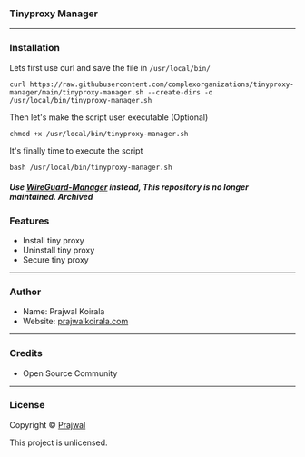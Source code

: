 ### Tinyproxy Manager

---
### Installation
Lets first use curl and save the file in `/usr/local/bin/`
```
curl https://raw.githubusercontent.com/complexorganizations/tinyproxy-manager/main/tinyproxy-manager.sh --create-dirs -o /usr/local/bin/tinyproxy-manager.sh
```
Then let's make the script user executable (Optional)
```
chmod +x /usr/local/bin/tinyproxy-manager.sh
```
It's finally time to execute the script
```
bash /usr/local/bin/tinyproxy-manager.sh
```

##### Use [WireGuard-Manager](https://github.com/complexorganizations/wireguard-manager) instead, This repository is no longer maintained. ***Archived***

### Features
- Install tiny proxy
- Uninstall tiny proxy
- Secure tiny proxy

---
### Author
* Name: Prajwal Koirala
* Website: [prajwalkoirala.com](https://www.prajwalkoirala.com)

---	
### Credits
- Open Source Community

---
### License
Copyright © [Prajwal](https://github.com/prajwal-koirala)

This project is unlicensed.
